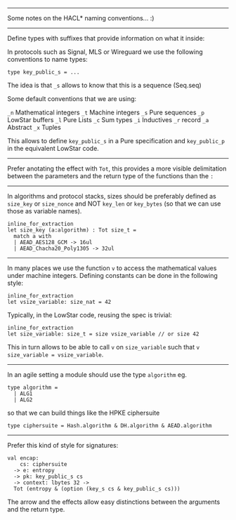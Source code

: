 --------------------------------------------------------------------

Some notes on the HACL* naming conventions... :)

--------------------------------------------------------------------

Define types with suffixes that provide information on what it inside:

In protocols such as Signal, MLS or Wireguard we use the following
conventions to name types:

```
type key_public_s = ...
```

The idea is that `_s` allows to know that this is a sequence (Seq.seq)

Some default conventions that we are using:

`_n` Mathematical integers
`_t` Machine integers
`_s` Pure sequences
`_p` LowStar buffers
`_l` Pure Lists
`_c` Sum types
`_i` Inductives
`_r` record
`_a` Abstract
`_x` Tuples

This allows to define `key_public_s` in a Pure specification and
`key_public_p` in the equivalent LowStar code.

--------------------------------------------------------------------

Prefer anotating the effect with `Tot`, this provides a more visible
delimitation between the parameters and the return type of the
functions than the `:`

--------------------------------------------------------------------

In algorithms and protocol stacks, sizes should be preferably defined
as `size_key` or `size_nonce` and NOT `key_len` or `key_bytes` (so that
we can use those as variable names).

```
inline_for_extraction
let size_key (a:algorithm) : Tot size_t =
  match a with
  | AEAD_AES128_GCM -> 16ul
  | AEAD_Chacha20_Poly1305 -> 32ul
```

--------------------------------------------------------------------

In many places we use the function `v` to access the mathematical
values under machine integers. Defining constants can be done in
the following style:

```
inline_for_extraction
let vsize_variable: size_nat = 42
```

Typically, in the LowStar code, reusing the spec is trivial:

```
inline_for_extraction
let size_variable: size_t = size vsize_variable // or size 42
```

This in turn allows to be able to call `v` on `size_variable`
such that `v size_variable = vsize_variable`.

--------------------------------------------------------------------

In an agile setting a module should use the type `algorithm` eg.

```
type algorithm =
  | ALG1
  | ALG2
```
so that we can build things like the HPKE ciphersuite

`type ciphersuite = Hash.algorithm & DH.algorithm & AEAD.algorithm`

--------------------------------------------------------------------

Prefer this kind of style for signatures:

```
val encap:
    cs: ciphersuite
  -> e: entropy
  -> pk: key_public_s cs
  -> context: lbytes 32 ->
  Tot (entropy & (option (key_s cs & key_public_s cs)))
```

The arrow and the effects allow easy distinctions between the
arguments and the return type.
